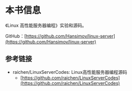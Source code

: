 # 本书信息

《Linux 高性能服务器编程》实验和源码。

GitHub：[https://github.com/Hansimov/linux-server](https://github.com/Hansimov/linux-server)

## 参考链接

* raichen/LinuxServerCodes: Linux高性能服务器编程源码 
  * [https://github.com/raichen/LinuxServerCodes](https://github.com/raichen/LinuxServerCodes)

